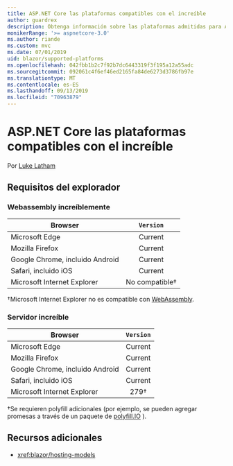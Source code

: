 ```yaml
---
title: ASP.NET Core las plataformas compatibles con el increíble
author: guardrex
description: Obtenga información sobre las plataformas admitidas para ASP.NET Core increíblemente.
monikerRange: '>= aspnetcore-3.0'
ms.author: riande
ms.custom: mvc
ms.date: 07/01/2019
uid: blazor/supported-platforms
ms.openlocfilehash: 042fbb1b2c7f92b7dc6443319f3f195a12a55adc
ms.sourcegitcommit: 092061c4f6ef46ed2165fa84de6273d3786fb97e
ms.translationtype: MT
ms.contentlocale: es-ES
ms.lasthandoff: 09/13/2019
ms.locfileid: "70963879"
---
```

# <a name="aspnet-core-blazor-supported-platforms"></a>ASP.NET Core las plataformas compatibles con el increíble

Por [Luke Latham](https://github.com/guardrex)

## <a name="browser-requirements"></a>Requisitos del explorador

### <a name="blazor-webassembly"></a>Webassembly increíblemente

| Browser                          | `Version`               |
| -------------------------------- | :-------------------: |
| Microsoft Edge                   | Current               |
| Mozilla Firefox                  | Current               |
| Google Chrome, incluido Android | Current               |
| Safari, incluido iOS            | Current               |
| Microsoft Internet Explorer      | No compatible&dagger; |

&dagger;Microsoft Internet Explorer no es compatible con [WebAssembly](https://webassembly.org).

### <a name="blazor-server"></a>Servidor increíble

| Browser                          | `Version`    |
| -------------------------------- | :--------: |
| Microsoft Edge                   | Current    |
| Mozilla Firefox                  | Current    |
| Google Chrome, incluido Android | Current    |
| Safari, incluido iOS            | Current    |
| Microsoft Internet Explorer      | 279&dagger; |

&dagger;Se requieren polyfill adicionales (por ejemplo, se pueden agregar promesas a través de un paquete de [polyfill.IO](https://polyfill.io/v3/) ).

## <a name="additional-resources"></a>Recursos adicionales

* <xref:blazor/hosting-models>
